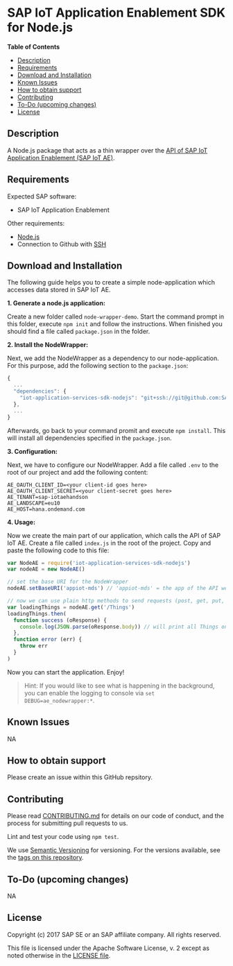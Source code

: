 # SAP IoT Application Enablement SDK for Node.js

**Table of Contents**
* [Description](#description)
* [Requirements](#requirements)
* [Download and Installation](#download-and-installation)
* [Known Issues](#known-issues)
* [How to obtain support](#how-to-obtain-support)
* [Contributing](#contributing)
* [To-Do (upcoming changes)](#to-do-upcoming-changes)
* [License](#license)

## Description
A Node.js package that acts as a thin wrapper over the [API of SAP IoT Application Enablement (SAP IoT AE)](https://uacp2.hana.ondemand.com/viewer/350cb3262cb8496b9f5e9e8b039b52db/1.32.0.0/en-US).

## Requirements
Expected SAP software:
* SAP IoT Application Enablement

Other requirements:
* [Node.js](https://nodejs.org/en/)
* Connection to Github with [SSH](https://help.github.com/articles/connecting-to-github-with-ssh/)

## Download and Installation
The following guide helps you to create a simple node-application which accesses data stored in SAP IoT AE.

__1. Generate a node.js application:__

Create a new folder called `node-wrapper-demo`. Start the command prompt in this folder, execute `npm init` and follow the instructions. When finished you should find a file called `package.json` in the folder.

__2. Install the NodeWrapper:__

Next, we add the NodeWrapper as a dependency to our node-application. For this purpose, add the following section to the `package.json`:

```js
{
  ...
  "dependencies": {
    "iot-application-services-sdk-nodejs": "git+ssh://git@github.com:SAP/iot-application-services-sdk-nodejs.git"
  },
  ...
}
```

Afterwards, go back to your command promit and execute `npm install`. This will install all dependencies specified in the `package.json`.

__3. Configuration:__

Next, we have to configure our NodeWrapper. Add a file called `.env` to the root of our project and add the following content:
```
AE_OAUTH_CLIENT_ID=<your client-id goes here>
AE_OAUTH_CLIENT_SECRET=<your client-secret goes here>
AE_TENANT=sap-iotaehandson
AE_LANDSCAPE=eu10
AE_HOST=hana.ondemand.com
```

__4. Usage:__

Now we create the main part of our application, which calls the API of SAP IoT AE. Create a file called `index.js` in the root of the project. Copy and paste the following code to this file:
```js
var NodeAE = require('iot-application-services-sdk-nodejs')
var nodeAE = new NodeAE()

// set the base URI for the NodeWrapper
nodeAE.setBaseURI('appiot-mds') // 'appiot-mds' = the app of the API we will use in the following

// now we can use plain http methods to send requests (post, get, put, delete)
var loadingThings = nodeAE.get('/Things')
loadingThings.then(
  function success (oResponse) {
    console.log(JSON.parse(oResponse.body)) // will print all Things on the console
  },
  function error (err) {
    throw err
  }
)
```

Now you can start the application. Enjoy!

> Hint: If you would like to see what is happening in the background, you can enable the logging to console via ``set DEBUG=ae_nodewrapper:*``.

## Known Issues
NA

## How to obtain support
Please create an issue within this GitHub repsitory.

## Contributing
Please read [CONTRIBUTING.md](CONTRIBUTING.md) for details on our code of conduct, and the process for submitting pull requests to us.

Lint and test your code using `npm test`.

We use [Semantic Versioning](http://semver.org/) for versioning. For the versions available, see the [tags on this repository](https://github.com/SAP/iot-application-services-sdk-nodejs/tags). 

## To-Do (upcoming changes)
NA

## License
Copyright (c) 2017 SAP SE or an SAP affiliate company. All rights reserved.

This file is licensed under the Apache Software License, v. 2 except as noted otherwise in the [LICENSE file](LICENSE).
